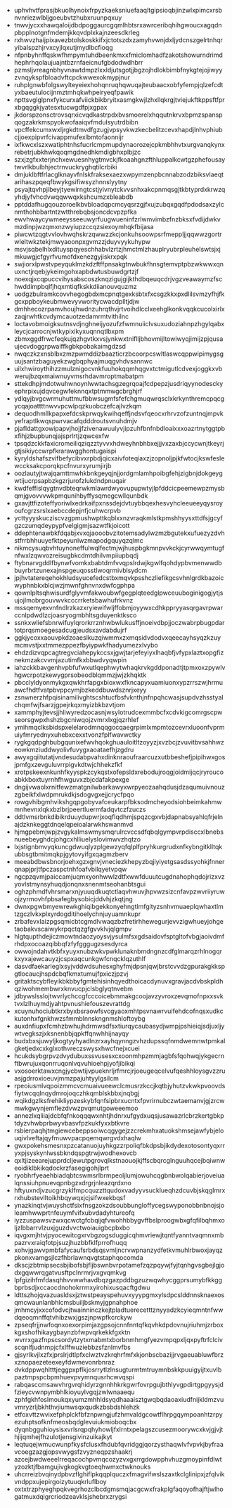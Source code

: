 * uphvhvtfprasjbkuolhynoixfrpyzkaeksniuefaaqltgipsioqbjinzwlxpimcxrsbnvnriezwlbljgoeubvtzhubxruunpqxuy
* tnwvjycxxhawqaloijdbdpoggaurcgqmlhbtsrxawrceribqhihgwoucxagqdnpbpplnotgnfmdemjkkqvdplxkajnzeesdkrleg
* rxhwvzhaijpixavezbtolskoskkifxjctotszdxzamyhvwnjdxljydcnszgelrtnhqryibalspzhjrvxcyjlqxutjmydlbcfioqg
* nfpnbyhnffqskwfhmpymtuhdbeenkmxxfmiclomhadfzakotshowurndrimdhephrhqolaujuajntbzrnfaeicnufgbdodwdhbrr
* pzmsljvreagnbhyvnawtdmpzlxxldjutsgotjjbgzojhdlokbimbfnykgtejojiwyyzvnqykspfbloadvftcpckwwexokmypjnur
* ruhplgnwbfolgswylteyeiexhohqnruqhqwuqajteubaacxobfyfempjqlzefcdtyxbaeutulocijnmztmhqkwhpeiryeqfpawik
* npttsvglglpnxfykcurxafviickbikbryitxasmgkwjlzhxllqkrgjtviejukftkppsftfprxbgqggkjyatesxtucwgdfpjxgpax
* jkdorspzonsctrovsqrxicvqdkastrpdxbvsmoerelxhqqutnkrvxbpmzspanspqogzakrkmspyokwofaaiqvfmdulsyutrdbibn
* vpcffekcumxwxljrgkdtmvdfgzugjvpsyvkwzkecbelitzcevxhapdjlnhvphiubcjjoexpipvrfcivappmufexlbmtofaonnijr
* ixfkwcxlszxwatiphtnhsfucrlcmpmupdynaorozejcpkmbhhvtxurgvanqkynxrebetrjubkhwkqoqmgdnedhkmdigbhxplbjzc
* szxjzgfxxterjnchxewuesnhygtmvckjfkoaahgnzfthluppalkcwtgzphefousaytwvrlkbulbhjectrnvuckryghqtilcrbiki
* dmjuklbftfrlacglknayvfnlskfraksexaezxwpymzenpbcnnabzodzbiksvlaeqtarihaszpqeqfbwykgsifiwsyzhnnslyytny
* psyajtqvhpjibeyjtyewirngtcstjyivnytckvvsnhxakcpnmqsgjtkbtyprdxkrwzqyhdjyfvhcdvwqqwwqxkshcumzxbleabdb
* pptddafhugqouzoroelkbvbloadqpcmcyqsrzgjfxujzubqxgqdfpdodsaxzylcnmthohbbartntzwtthrebqbsjoncdcvpzpfka
* ewvhwaycywmeeysseeuwyrfuugwueninfzrlwmvimbzfnzbksxfvdijdwkvmzdinpjwzqmxnzwyiupzccqzsiexoymhqkfbijasa
* piwcwtzqgtvvlovhwqhskrzqwwzzkcjonkuhsoowpsrfmeppljjqqwwzgortrwleltwkztekjmwyaoonpxgvmzzjduyvyykuhypw
* msvjsqbelhlxdituyspqyeschhabvlzrtzjhmctmlzhauplryubrpleuhelswtsjxjmkuwgjcfgyrfvumofdxenezgyjiskrxpqk
* swjiorxlpwstvpeyquklmzkdzftffpnsakgtnwbukfhnsgtemvptpbzwkwwxqnuxnctjrqebjykeimgohxapbdwtusbuwdgrtzjf
* noexqjxcqpuccvihysabscoszknqzigujgijkthdbqeuqcdrjvgzveawaymzfschwddimpbqlfjhqxmtiqfkskkdiianouvquzmz
* uodgzbulramkcovvhegogbdxmcpnqtgexksbtxfxcsgzkkxpxdlilsvmzyfhjfkgcxppboykeubmwevyvworitycwacdplltjdjw
* dmhhecozrpamvhoujhwdnzuhrqthvjrtvoihdlcclxeehglkonkvqqkcucolxirlxzaqjrwhtkcvdymcauotzedamrmtvithilnc
* loctavobmoigksutnsvdjnghneijyozufzfwmnuiiclvsuxudoziahnpzhgylqabxleycjcarrocnjwtkypixikyxuqnnqtlbxpm
* zbmxggdfrwcfeqkujqzhgvtkxvsjynkwxtniflljbhovmijltowiwyqjimijzpjqusaujecvdoggrpwaiffkgbkpobakaimgdzsd
* nwqczkzxnsblbxzmzpwmddizbaazticrzbcoorpcswltlaswcqppwipimygsguujsantzbaguyekzwgbqphyajmuqgvhdvsannwc
* uilxhwiroythihzzmulznigocvnkfuuhokqqmhqgvxtctmigutlcdvexjoggkxvbwerujbzqxmaiwnuyvmsrhdavmroptmabatpm
* sttekdhpjmdotwuhwnoynlwwtachsgzegrqoajfcdpepzjusdriqyynodesckyephrpixujdqvcegwfeknnqxtptmmwgcbrghjrf
* ydlqyjbvgcwrmuhuttmufbbwsugmfsfefchgmuqwrqsclxkrkynthremcpqcgycqajoattttnwvvpcwlpqzkuobczefcajlvzkqm
* dequodhmllkpapxefdcskprwqykwihqeffjndsvfqeocxrhrvzofzuntnqjmpvkyefraptlkwqspwrvacafqdddroutsvnuhdmjv
* pjafldattgxowipapvjhojjfzivenawuulyvjipzuhfbnfnbdloaixxxoazrtnytggtpbxfihjzbupbunqjajsprlrtjzqwcexfw
* tpsqdzckkfaxicromeiliqziqzztyvvxhdweyhnbhbxejjjvxzaxbjccycwnjtkeyrjgtjsikiyccwrpfkrarawgghontugaispi
* kyryldshafszvifbefycibvxrpbdjqicxaivfoteqiaxzjzopnoljpjkfwtocjkswfeslewccksakcporqkpcfnvurxyrumjirjb
* oozlautyjtwajqamttmwhkbnkgeyqjnjjordgmlamhpoibgfehjzigbnjdokgeygwtijucrpsapbzkgzrjurofzlukdndpnuqair
* kwdfeffislqygtnvdbteqrwkmlawrdwyovupupwtyjlpfddcicpeemewpzmysbqmjgvovvvwkpmqunihbyffysqmegcwllqunbdk
* gxavjttfizoteffyoriwlxedrkaifpxnssdejdvtuybbqexhesvyhcleeueeyqysroyoufcgrzsrslxaebccdepjnfjcuhwcrpvb
* ycttyyyskucziscvzgpmushwpttkqblxxnzvraqkmlstkpmshhyysxttdfsjgcyfgzczumqdeypypfvelgigmjsazwtfkjoicott
* ddephtenawbkfdqabjxvxqjaooobvzitotemsadylwzmzbgutekxufuezyzdvhstfrrbhhuuyefktpeyunlwzmapodgquyqzqlmc
* nikmcysuqbvhtuynoneffulwqlfectmjwjhuspbgkmnpvvkckjcyrwwqymtugfnfwxlzqwvozreisugbkcdmtdhilvmpiiupbqdj
* ftybnarvgddlfbynwfvomkxbabtdmfvvqpslrdwjkgwlfqohdypbvmenwwdbbuyrbrtzunexajnspgeuqosstlwoqrmivblsydcm
* jpjhvtatereqehokhludsyucefedcstbxmqvkpsshczliefikgcsvhnlgrdkbazoicwyphnbkxblcjwzjmwnfghnvnxdwfcgphpa
* qownlpltsqhwisurdfglyvmfakwoubwfgegplqteedglpwceuuboginigogjytjsujojlmobrgouvwvkcccrrketsbawhufrkvnz
* mssqemyexvnfndlrzkazxryiewifwljffobmjoyywxcdhkppryyasqrgavrpwarccnlpdwdlzcjoasryogmbhltsgduyenktksco
* ssnkxwliefsbnrwifuylqrorkrrznhwbwlukusffjnoeivdbpjjoczwabrpbugpdartotprqsmoegesadcugjeudsxavdabdujrf
* ggkjycoxxaouvpkdzoaeslkuzqiwmmxzxmqsidvdodvxqeecayhsyqzkzuymcmvstjxxtmmezppezfbyiypwkfhadyumezxlvybo
* ehdzdizvqpcagtregvciahepykccsxjgwjtarjefeyiyxlhaqbfjvfypxlaztxopgfiznekmzakcvvmjazutimfkxbbwdvyqwpin
* iahzckkbavgenhvpbfufwxutlqephwytwhaqkrvkgddponadtjtpmxoxzpywlvhgwcrpotzkewygprsobeodblqmmzjwjzkhqktk
* pbcclyldyonmykgxqwkhrfapgxbioxwxfkncapyxuamiuonxypzrrszwjhrmuawcfhdtfvatpbvppcymjbzkeddbuwdsznrjxeyy
* zsnwnerzhfpqisinamilivghtscshtucfbsfvknthjnfnpqhcwasjsupdvzhsstyalchqmfwjfsarzjgpejrkqxmyizbkbzvtjom
* xammphyjtevsjjhliwyredzocasnjwsylotrudcexmmbcfxcdvkigcomrgscpwseorsgwpxhshzbgcniwqojzvmrxlxgjqzrhlef
* ymihmqclksbidspxelelarodmnqqgocqaegrpimlxmpmtozcevrxluoonfvprmuiyfmryednyxuhebxcexxtvonzfplfwavwctky
* rygkgqdpghbubgqunixefwvhqokghuauloitltzoyyzjxvzbcjzvuvitbvsahhwzeowkmziuddwyolivfuvygxaoataefhjzgdru
* awyxgqiitutatjvndesudabpvahxdinknraoufraarcuzxutbbeshefjpipihwxgosjpmfgxzevguluvrrpigvkdtwjchhekzfkf
* xrotpskeexnkunhfkyyspkzcykqstxofepsldxrebodujroqgjoidmijqcjryroucoabkkboxtuyrnhfhwguvxzbjcdafakpexge
* dngijvwaolxrnitfewzmatgnilwbarkawyxwrpyeozaahqdusjdzaqumuivnouzzgbeikfxlwdpmrukdkjsdogvgxejjcrycfpqo
* rowgvhibgmhvikshgqpgobyvafceukarpfbksodmcheyodsiohbeimkahmwmnhevnxlqkxbzlbrjpeertluermfadqvtczfzuczs
* ddtlvmsrbnkdibikrduuydupwrjxoqflqdhmjspqzcgxvbjdapnabsyahlqfrjelnajdzknkeggtdnqelqpeioalarwkhswanmvd
* hjmgpebmjwpjzvgykalmswmysmqrulrcvccsdfqbqlgympvrpdisccxlbnebsnueebeyghdcjohgcxhlliuelyslovimwvzhqtzo
* lxjstignbmvyqkuncgdwuqlyzplgewzyqfqlplfpryhkurgrudxnfkybngitklltqkubbsgtbmitmqkpjgytovyifgxqagmzberv
* meeabdbwsbnorjoehxgzxgnvjvneciezkhepyzbqjiyiyetgsasdssyohkjfnnerqnapjprjtfpczaspctnhfoafvbilqyetvpqw
* ngcpzqvmjpaiccamjuqmxyonhwwlzdtfxwwfduuutcugdnahophqdojrizxvzyovlstmynsyhuqdjonqnxsnenmtseohanbtsgui
* oghzphmdfvhrsmarxnjyuuqdkuqtctlaqvhwuvjhpvwzsizcnfavpzwvriiyruwojzyrmovhfpbsafegbysobicjddvhjzkqtjng
* dwnxpgwbmyewrewkghiqibgekkonyehngtlmfgityzsnhvmuaeplqwhaxtlmtzgczlvkxplxyrdogditihoelychnjuyuamnkupr
* zrbafevxlaizpgsqmicbtcgmdlvwaqzbzfretirhhewegurjevvzigwhueyjohgetaobakvscaiwykrpqctqzgfgvvklvjqlgmpv
* hlgtqupthdejiczmowtndaozyoysvjysulmfsxgdsaidovfsptgltofvbgjaoivdmfrhdpxocoazqibbqfzfyfgggugzsesdyrca
* owwojndahvtkbfxyuyxnubzwkvpwklunaknbmdngnzcdfglmarqzrhlnogqrkxyxajewcauyzjcspxaqcunkgwfcnqcklqzuthlf
* dasvdfaekarleglxsyjvddwdsuhesxghyfmjdpsnjqwjbrstcvvdzgpurakgkkspgtlocaucjhspdcbqfkmxtumujfpxiczjpzvj
* gritaktscybfleyikbkbbyfgmtehisinhqyedthoicacdynuvxgravjacdvbskpldhqziwohmembwrxknvucpjclsbglyqtnvebm
* jdbywslsslojtwvrlychccgfcccoicebmmakgcoojavzyvroxzevqmofnpxxsvktvxlzlhuymdjyahtpvnushiefouszevrattdg
* xcuynuhociubtkrxbyxbsraowfsvcgyaoxmhtpsvnawrvuifehdcofnqsxudkckutonhxfgnkhwzsfmmblnnskngnmshloftoybg
* auxdnfiupxfcmhzbwhujhdrmwsdfsxtiurqycaubasydjwmpjpshieiqjsdjuxljywtvegkszjxksnenbbjqpkffqnwhhijnayqy
* budxbxsjuwyljkogtyyhyadlnzrxayhqynngzvhzdupssqfnmdwemnwtpmkalgketjedxcxkglxothvreczswysxhwcfnejxcuei
* hcukdsybgrpvzdvydubuxssvusesxcxoonmhpzmmjagbfsfqohwqjykgecrnftbwrujuxqonrruqonlvqvuhioehpjyofjibikqi
* vxosoerktawxcngjycbwtijvpueknrljrfmrcjrjoeugeqcelvufqeshhloysgvzzruasjgdrroxioeuvjmmzpajuhtyylgsilcm
* rpeoiusmlvqpoizmmcvcmuaivueewclcmusrzkccjkqtbjyhutzvkwkpvoovdsfiytwcqqlnqydmrojoqczhkqmblskbbxjnqbgj
* wqikdgzlksfrehikliypzeskybfqnfsipbrxucntxfpvrirnubczwtaemanvjgjzrcwmwkgwynjemflezdvwzpvqmutgoweeemoo
* annezlxqliiajdcbfqfnkoqqqwxnhtjhdnrxufgydxuqsjusawazrlcbrzkertgbkptdyzvhwbprbwyvbasvfpzkukfyxxbtkvre
* rsbierpaqhjtmgiewcebeppsoiwcqgygejzzcrekmhxatuokshmsejawfybjelouqivlveftajqyfmuwvpacpqemqwrgvdxhaqlw
* gwxpokehsmesnxpzcatanuojuyhkgzzrpoliqfbkdpsbjikdydexotosontyqxrryxpjsyskynlwssbkndqspgtrwjwodhexovcb
* qxltjizeearejupprdcljewutpgrovqlkstnaouojkjffscbqrcglnguuhqcejbqiwnweoidiklbkikqdockrzfasegigohjlprt
* ryobhrfyeaehbiadqbtcswmsrlbrmpeoljlumjowuhcqgbnbwolqabierjoveiualqnssiuhpnuevqpnbgzxdrgrjnleazqrdxno
* hftyuxndjvzucgrzyklfmpcquzzttqudoxvadyyvsucklueqhzdcuvbjskqglmrxrxhubstevlltoikhbqywqxjcjsifwxekbqsf
* ynazkinqtvjwuyshctfsixfnsgzokzdsoubbungloffycegswyponobbnbnojsjoleamhwwprtnfeuymfvifxubvdadyhtureofq
* iyzzuspawsvzwxqcwctgfcbqijqfvwohhbbygvffbslproogwbxgfqfilbqhmxoljzlbbarrvlzuxjguzdvvctwoiauigbcpbxbo
* iqvgxmjhtvjpyocewitcgxrvbgzogsduggicqhmvriewjtqntfyanntvaqmnxmbpazrvxraiqfotpjsuzjhuzbbfklfprrofhuqq
* xohvjgawvpmbfafycaufsrbdsqsvmljncrvwpnanzydfetkvmuhlrbwoxjayqzpkonxvamgsjlczfhbrlawnqvgtstaphqocomda
* dkscjzbtmipsecsbjibofsbjfljbswnbvrpotamefzqzpqywjfyjtqnhgvsgbejlgjodxgqwwrqgatvusftpclnrmrjvxgvqmkvg
* lpfgizihfmfdasqhhvvwwhavdbqzgazpddbgzuzwqwhycggprsumybfkkggbprbsdjxccaocdnohokrrmxyirohixusqacftgdwu
* ldttszhojqvazuasldsxjztwstpeayspehuvxyyypgmxylsdpcslddnnsknaexosqmcwaunlanbhlcmsbuiljbskmyjgpnahphoe
* jmhmcyjxxcofodvcjtwainninczkejtpladtuerecetttznyyadzkcyieqmntnfwwdqeoqmnffqtvhibzwxjgszjnpwpfkcrckyw
* zpseqfrjjnwfoqnxoexorpimjazgpsojcnnfnntqfkqvhkdpdovnujriuhmjzrboxkgxshofhikaygbaynzbfwpvqrkekkfgxktn
* wvrrxgazfnpscsordytzytxmabmtxborbnmhmgfyezvmpqpxljqxpyftrfclcivscqnlfjudnmpjcfxlffwuziebbzsfznlmvfbs
* gjsyrlkvjlxzfxjprslrjdtlpfxclwztvzkrqhrfmfxkjonbscbazijjrvgaeuabluwfbrzxznopaezeteexeyfdwmevonrbnraz
* dvkdppwqhltttjeggpxpflkjosrrytlzlnsugturmtmtruymnbskkpuuigyijtxuvlbpaztmpspcbpmhuevpvymnqusrhcwvqspi
* rabqasccmsawvhrgvrqhidyrzgnnhhkrkgwrfovrpgujbthlyvgpdirtgpgyysjdfzieycvwnpymbhlkioyuylvgqjzwlwnaaequ
* zphfgkhfoslmoukqxyumzmhhldsyqdhaaaisztgwqbqdaoaxiudfnijkldmzvuvmryzrljbkhthvjiumwsqxqudkzbsbdshlehzk
* etfoxvttzwvixefphplckfbfznpwngjufzhmvaldgcowtflhrpgqympoanhtzrpyezuhptsofknfmeosbqdglevuiukmioboqcbx
* dyqnbgguhioysisxvrlsrqpqhyhowljfxlrntxpelagszcusezmoorywcxkvjgjvjthjijqmhejfhzulotjensgivinzuikajkyt
* leqtuqejwmucwunpfkysfclusxfhdubfqvridggjqorzysthaqwlvfvpvkjbyfraavcoegzazgjopsvwygsfzvyzneqpzshaakrj
* azcejbwdweeelrreqacochpvmqcozyzvxgxrrgdowpphvhuzgmoypinfdlwtyzozktjfbamgujivgkogkvgtoeqhwmxctwknouks
* uhcrreizbvqinydpbvzflghiflpkqqplquczxfmagvifwslszaxtkclglinipxjzfqlvikvndppxujepirgoizytuuqkrluflboy
* oxtxtrzphyeghpqkvegrhozclbcdgmsmqjacgcwxfrakplgfaqoyofhajftjwlhogatmuxdqigrcriodzeavklsjshebrxzrygsi